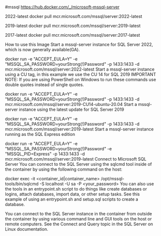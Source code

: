 #mssql
https://hub.docker.com/_/microsoft-mssql-server

2022-latest
docker pull mcr.microsoft.com/mssql/server:2022-latest

2019-latest
docker pull mcr.microsoft.com/mssql/server:2019-latest

2017-latest
docker pull mcr.microsoft.com/mssql/server:2017-latest

How to use this Image
Start a mssql-server instance for SQL Server 2022, which is now generally available(GA).

docker run -e "ACCEPT_EULA=Y" -e "MSSQL_SA_PASSWORD=yourStrong(!)Password" -p 1433:1433 -d mcr.microsoft.com/mssql/server:2022-latest
Start a mssql-server instance using a CU tag, in this example we use the CU 14 for SQL 2019 IMPORTANT NOTE: If you are using PowerShell on Windows to run these commands use double quotes instead of single quotes.

docker run -e "ACCEPT_EULA=Y" -e "MSSQL_SA_PASSWORD=yourStrong(!)Password" -p 1433:1433 -d mcr.microsoft.com/mssql/server:2019-CU14-ubuntu-20.04
Start a mssql-server instance using the latest update for SQL Server 2019

docker run -e "ACCEPT_EULA=Y" -e "MSSQL_SA_PASSWORD=yourStrong(!)Password" -p 1433:1433 -d mcr.microsoft.com/mssql/server:2019-latest
Start a mssql-server instance running as the SQL Express edition

docker run -e "ACCEPT_EULA=Y" -e "MSSQL_SA_PASSWORD=yourStrong(!)Password" -e "MSSQL_PID=Express" -p 1433:1433 -d mcr.microsoft.com/mssql/server:2019-latest 
Connect to Microsoft SQL Server You can connect to the SQL Server using the sqlcmd tool inside of the container by using the following command on the host:

docker exec -it <container_id|container_name> /opt/mssql-tools/bin/sqlcmd -S localhost -U sa -P <your_password>
You can also use the tools in an entrypoint.sh script to do things like create databases or logins, attach databases, import data, or other setup tasks. See this example of using an entrypoint.sh and setup.sql scripts to create a database.

You can connect to the SQL Server instance in the container from outside the container by using various command line and GUI tools on the host or remote computers. See the Connect and Query topic in the SQL Server on Linux documentation.
